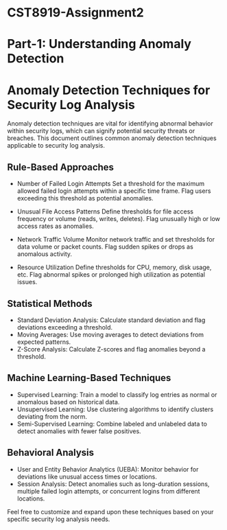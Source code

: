 # CST8919-Assignment2
# Part-1: Understanding Anomaly Detection
# Anomaly Detection Techniques for Security Log Analysis

Anomaly detection techniques are vital for identifying abnormal behavior within security logs, which can signify potential security threats or breaches. This document outlines common anomaly detection techniques applicable to security log analysis.

## Rule-Based Approaches

- Number of Failed Login Attempts
Set a threshold for the maximum allowed failed login attempts within a specific time frame. Flag users exceeding this threshold as potential anomalies.

- Unusual File Access Patterns
Define thresholds for file access frequency or volume (reads, writes, deletes). Flag unusually high or low access rates as anomalies.

- Network Traffic Volume
Monitor network traffic and set thresholds for data volume or packet counts. Flag sudden spikes or drops as anomalous activity.

- Resource Utilization
Define thresholds for CPU, memory, disk usage, etc. Flag abnormal spikes or prolonged high utilization as potential issues.

## Statistical Methods

- Standard Deviation Analysis: Calculate standard deviation and flag deviations exceeding a threshold.
- Moving Averages: Use moving averages to detect deviations from expected patterns.
- Z-Score Analysis: Calculate Z-scores and flag anomalies beyond a threshold.

## Machine Learning-Based Techniques

- Supervised Learning: Train a model to classify log entries as normal or anomalous based on historical data.
- Unsupervised Learning: Use clustering algorithms to identify clusters deviating from the norm.
- Semi-Supervised Learning: Combine labeled and unlabeled data to detect anomalies with fewer false positives.

## Behavioral Analysis

- User and Entity Behavior Analytics (UEBA): Monitor behavior for deviations like unusual access times or locations.
- Session Analysis: Detect anomalies such as long-duration sessions, multiple failed login attempts, or concurrent logins from different locations.

Feel free to customize and expand upon these techniques based on your specific security log analysis needs.
